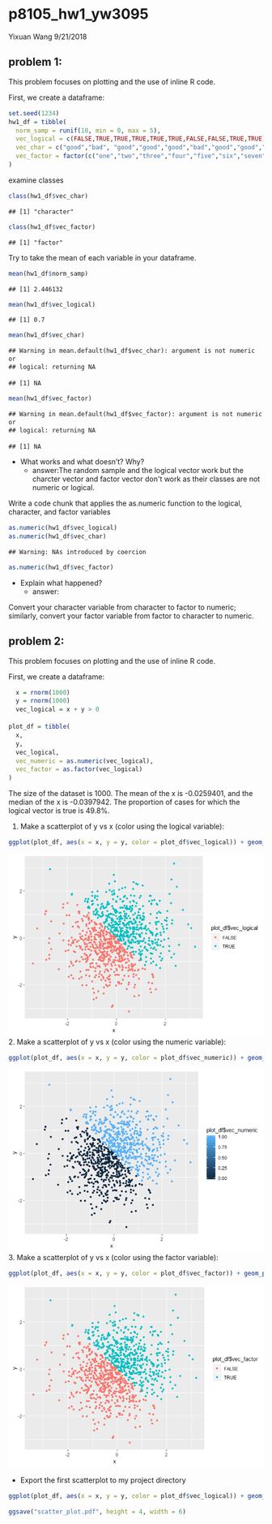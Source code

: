 p8105\_hw1\_yw3095
================
Yixuan Wang
9/21/2018

problem 1:
----------

This problem focuses on plotting and the use of inline R code.

First, we create a dataframe:

``` r
set.seed(1234)
hw1_df = tibble(
  norm_samp = runif(10, min = 0, max = 5),
  vec_logical = c(FALSE,TRUE,TRUE,TRUE,TRUE,TRUE,FALSE,FALSE,TRUE,TRUE),
  vec_char = c("good","bad", "good","good","good","bad","good","good","good","bad"),
  vec_factor = factor(c("one","two","three","four","five","six","seven","eight","nine","ten"))
)
```

examine classes

``` r
class(hw1_df$vec_char)
```

    ## [1] "character"

``` r
class(hw1_df$vec_factor)
```

    ## [1] "factor"

Try to take the mean of each variable in your dataframe.

``` r
mean(hw1_df$norm_samp)
```

    ## [1] 2.446132

``` r
mean(hw1_df$vec_logical)
```

    ## [1] 0.7

``` r
mean(hw1_df$vec_char)
```

    ## Warning in mean.default(hw1_df$vec_char): argument is not numeric or
    ## logical: returning NA

    ## [1] NA

``` r
mean(hw1_df$vec_factor)
```

    ## Warning in mean.default(hw1_df$vec_factor): argument is not numeric or
    ## logical: returning NA

    ## [1] NA

-   What works and what doesn’t? Why?
    -   answer:The random sample and the logical vector work but the charcter vector and factor vector don't work as their classes are not numeric or logical.

Write a code chunk that applies the as.numeric function to the logical, character, and factor variables

``` r
as.numeric(hw1_df$vec_logical)
as.numeric(hw1_df$vec_char)
```

    ## Warning: NAs introduced by coercion

``` r
as.numeric(hw1_df$vec_factor)
```

-   Explain what happened?
    -   answer:

Convert your character variable from character to factor to numeric; similarly, convert your factor variable from factor to character to numeric.

problem 2:
----------

This problem focuses on plotting and the use of inline R code.

First, we create a dataframe:

``` r
  x = rnorm(1000)
  y = rnorm(1000)
  vec_logical = x + y > 0
  
plot_df = tibble(
  x,
  y,
  vec_logical,
  vec_numeric = as.numeric(vec_logical),
  vec_factor = as.factor(vec_logical)
)
```

The size of the dataset is 1000. The mean of the x is -0.0259401, and the median of the x is -0.0397942. The proportion of cases for which the logical vector is true is 49.8%.

1.  Make a scatterplot of y vs x (color using the logical variable):

``` r
ggplot(plot_df, aes(x = x, y = y, color = plot_df$vec_logical)) + geom_point()
```

![](p8105_hw1_yw3095_files/figure-markdown_github/unnamed-chunk-5-1.png) 2. Make a scatterplot of y vs x (color using the numeric variable):

``` r
ggplot(plot_df, aes(x = x, y = y, color = plot_df$vec_numeric)) + geom_point()
```

![](p8105_hw1_yw3095_files/figure-markdown_github/unnamed-chunk-6-1.png) 3. Make a scatterplot of y vs x (color using the factor variable):

``` r
ggplot(plot_df, aes(x = x, y = y, color = plot_df$vec_factor)) + geom_point()
```

![](p8105_hw1_yw3095_files/figure-markdown_github/unnamed-chunk-7-1.png)

-   Export the first scatterplot to my project directory

``` r
ggplot(plot_df, aes(x = x, y = y, color = plot_df$vec_logical)) + geom_point()
```

``` r
ggsave("scatter_plot.pdf", height = 4, width = 6)
```

